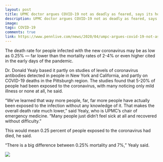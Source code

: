 ```yaml
---
layout: post
title: UPMC doctor argues COVID-19 not as deadly as feared, says its hospitals will shift back to normal
description: UPMC doctor argues COVID-19 not as deadly as feared, says its hospitals will shift back to normal
image: 
tags: COVID-19
comments: true
link: https://www.pennlive.com/news/2020/04/umpc-argues-covid-19-not-as-deadly-as-feared-says-its-hospitals-will-shift-back-to-normal.html
---
```

The death rate for people infected with the new coronavirus may be as
low as 0.25% — far lower than the mortality rates of 2-4% or even higher
cited in the early days of the pandemic.

Dr. Donald Yealy based it partly on studies of levels of coronavirus
antibodies detected in people in New York and California, and partly on
COVID-19 deaths in the Pittsburgh region. The studies found that 5-20%
of people had been exposed to the coronavirus, with many noticing only
mild illness or none at all, he said.

“We’ve learned that way more people, far, far more people have actually
been exposed to the infection without any knowledge of it. That makes
the overall death rate much lower,” said Yealy, who is UPMC’s chair of
emergency medicine. “Many people just didn’t feel sick at all and
recovered without difficulty.”

This would mean 0.25 percent of people exposed to the coronavirus had
died, he said.

“There is a big difference between 0.25% mortality and 7%,” Yealy said.

![](https://lh6.googleusercontent.com/NcDYVrfi9a_hFtxv8PI6v5SctBQxgsRGnH7KjTmuNfDJ81Waiq7fZYqNU6O89LLdHxKf0hO5V2TzdEMNvkbIjb8Ptn4wvcRbBAk3wzB3BlNYM-a6-g=w1280)
